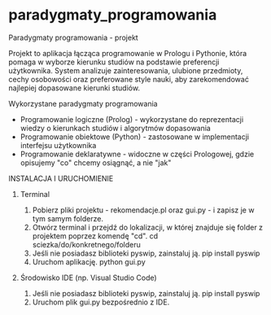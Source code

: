 # paradygmaty_programowania
Paradygmaty programowania - projekt

Projekt to aplikacja łącząca programowanie w Prologu i Pythonie, która pomaga w wyborze kierunku studiów na podstawie preferencji użytkownika. System analizuje zainteresowania, ulubione przedmioty, cechy osobowości oraz preferowane style nauki, aby zarekomendować najlepiej dopasowane kierunki studiów.

Wykorzystane paradygmaty programowania
- Programowanie logiczne (Prolog) - wykorzystane do reprezentacji wiedzy o kierunkach studiów i algorytmów dopasowania
- Programowanie obiektowe (Python) - zastosowane w implementacji interfejsu użytkownika
- Programowanie deklaratywne - widoczne w części Prologowej, gdzie opisujemy "co" chcemy osiągnąć, a nie "jak"

INSTALACJA I URUCHOMIENIE

1. Terminal
   1) Pobierz pliki projektu - rekomendacje.pl oraz gui.py - i zapisz je w tym samym folderze.
   2) Otwórz terminal i przejdź do lokalizacji, w której znajduje się folder z projektem poprzez komendę "cd".
      cd sciezka/do/konkretnego/folderu
   3) Jeśli nie posiadasz biblioteki pyswip, zainstaluj ją.
      pip install pyswip
   4) Uruchom aplikację.
      python gui.py

2. Środowisko IDE (np. Visual Studio Code)
   1) Jeśli nie posiadasz biblioteki pyswip, zainstaluj ją.
      pip install pyswip
   2) Uruchom plik gui.py bezpośrednio z IDE.

